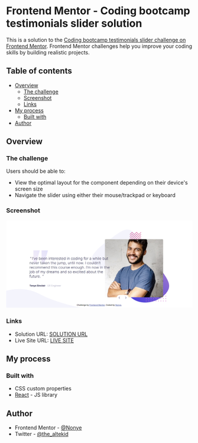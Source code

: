 # Frontend Mentor - Coding bootcamp testimonials slider solution

This is a solution to the [Coding bootcamp testimonials slider challenge on Frontend Mentor](https://www.frontendmentor.io/challenges/coding-bootcamp-testimonials-slider-4FNyLA8JL). Frontend Mentor challenges help you improve your coding skills by building realistic projects. 

## Table of contents

- [Overview](#overview)
  - [The challenge](#the-challenge)
  - [Screenshot](#screenshot)
  - [Links](#links)
- [My process](#my-process)
  - [Built with](#built-with)
- [Author](#author)


## Overview

### The challenge

Users should be able to:

- View the optimal layout for the component depending on their device's screen size
- Navigate the slider using either their mouse/trackpad or keyboard

### Screenshot

![](./solution-preview.png)


### Links

- Solution URL: [SOLUTION URL](https://www.frontendmentor.io/solutions/coding-bootcamp-testimonials-slider-with-react-js-JBUd6c3yaj)
- Live Site URL: [LIVE SITE](https://coding-bootcamp-testimonials-slider-seven-omega.vercel.app/)

## My process

### Built with

- CSS custom properties
- [React](https://reactjs.org/) - JS library



## Author

- Frontend Mentor - [@Nonye](https://www.frontendmentor.io/profile/4002-Nonye)
- Twitter - [@the_altekid](https://twitter.com/the_altekid)

